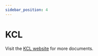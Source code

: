 ```yaml
---
sidebar_position: 4
---
```

# KCL

Visit the [KCL website](https://kcl-lang.io/docs/user_docs/getting-started/kcl-quick-start/) for more documents.

